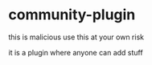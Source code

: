 # community-plugin

this is malicious use this at your own risk

it is a plugin where anyone can add stuff
